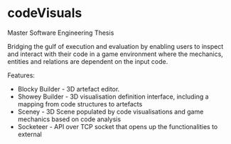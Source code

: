# codeVisuals
Master Software Engineering Thesis

Bridging the gulf of execution and evaluation by enabling users to inspect and interact with their code in a game environment where the mechanics, entities and relations are dependent on the input code.

Features:
+ Blocky Builder - 3D artefact editor.
+ Showey Builder - 3D visualisation definition interface, including a mapping from code structures to artefacts
+ Sceney - 3D Scene populated by code visualisations and game mechanics based on code analysis
+ Socketeer - API over TCP socket that opens up the functionalities to external
